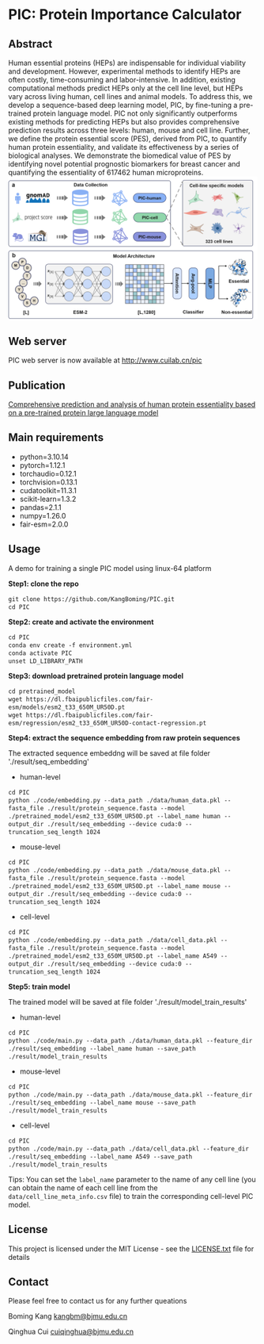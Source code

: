 # PIC: Protein Importance Calculator

## Abstract
Human essential proteins (HEPs) are indispensable for individual viability and development. However, experimental methods to identify HEPs are often costly, time-consuming and labor-intensive. In addition, existing computational methods predict HEPs only at the cell line level, but HEPs vary across living human, cell lines and animal models. To address this, we develop a sequence-based deep learning model, PIC, by fine-tuning a pre-trained protein language model. PIC not only significantly outperforms existing methods for predicting HEPs but also provides comprehensive prediction results across three levels: human, mouse and cell line. Further, we define the protein essential score (PES), derived from PIC, to quantify human protein essentiality, and validate its effectiveness by a series of biological analyses. We demonstrate the biomedical value of PES by identifying novel potential prognostic biomarkers for breast cancer and quantifying the essentiality of 617462 human microproteins. 
![Overview](Workflow.png)


## Web server
PIC web server is now available at http://www.cuilab.cn/pic


## Publication
[Comprehensive prediction and analysis of human protein essentiality based on a pre-trained protein large language model](https://www.biorxiv.org/content/10.1101/2024.03.26.586900v1)
## Main requirements
* python=3.10.14
* pytorch=1.12.1
* torchaudio=0.12.1
* torchvision=0.13.1
* cudatoolkit=11.3.1
* scikit-learn=1.3.2
* pandas=2.1.1
* numpy=1.26.0
* fair-esm=2.0.0
## Usage
A demo for training a single PIC model using linux-64 platform

**Step1: clone the repo**
```
git clone https://github.com/KangBoming/PIC.git
cd PIC
```

**Step2: create and activate the environment**
```
cd PIC
conda env create -f environment.yml
conda activate PIC
unset LD_LIBRARY_PATH
```

**Step3: download pretrained protein language model**
```
cd pretrained_model
wget https://dl.fbaipublicfiles.com/fair-esm/models/esm2_t33_650M_UR50D.pt
wget https://dl.fbaipublicfiles.com/fair-esm/regression/esm2_t33_650M_UR50D-contact-regression.pt
```

**Step4: extract the sequence embedding from raw protein sequences** 

The extracted sequence embeddng will be saved at file folder './result/seq_embedding'


* human-level
```
cd PIC
python ./code/embedding.py --data_path ./data/human_data.pkl --fasta_file ./result/protein_sequence.fasta --model ./pretrained_model/esm2_t33_650M_UR50D.pt --label_name human --output_dir ./result/seq_embedding --device cuda:0 --truncation_seq_length 1024
```

* mouse-level
```
cd PIC
python ./code/embedding.py --data_path ./data/mouse_data.pkl --fasta_file ./result/protein_sequence.fasta --model ./pretrained_model/esm2_t33_650M_UR50D.pt --label_name mouse --output_dir ./result/seq_embedding --device cuda:0 --truncation_seq_length 1024
```


* cell-level
```
cd PIC
python ./code/embedding.py --data_path ./data/cell_data.pkl --fasta_file ./result/protein_sequence.fasta --model ./pretrained_model/esm2_t33_650M_UR50D.pt --label_name A549 --output_dir ./result/seq_embedding --device cuda:0 --truncation_seq_length 1024
```




**Step5: train model**

The trained model will be saved at file folder './result/model_train_results'

* human-level
```
cd PIC
python ./code/main.py --data_path ./data/human_data.pkl --feature_dir ./result/seq_embedding --label_name human --save_path ./result/model_train_results 
```

* mouse-level
```
cd PIC
python ./code/main.py --data_path ./data/mouse_data.pkl --feature_dir ./result/seq_embedding --label_name mouse --save_path ./result/model_train_results 
```

* cell-level 
```
cd PIC
python ./code/main.py --data_path ./data/cell_data.pkl --feature_dir ./result/seq_embedding --label_name A549 --save_path ./result/model_train_results 
```
Tips: You can set the `label_name` parameter  to the name of any cell line (you can obtain the name of each cell line from the `data/cell_line_meta_info.csv` file) to train the corresponding cell-level PIC model. 



## License
This project is licensed under the MIT License - see the [LICENSE.txt](https://github.com/KangBoming/PIC/blob/main/LICENSE) file for details


## Contact
Please feel free to contact us for any further queations

Boming Kang <kangbm@bjmu.edu.cn>

Qinghua Cui <cuiqinghua@bjmu.edu.cn>


